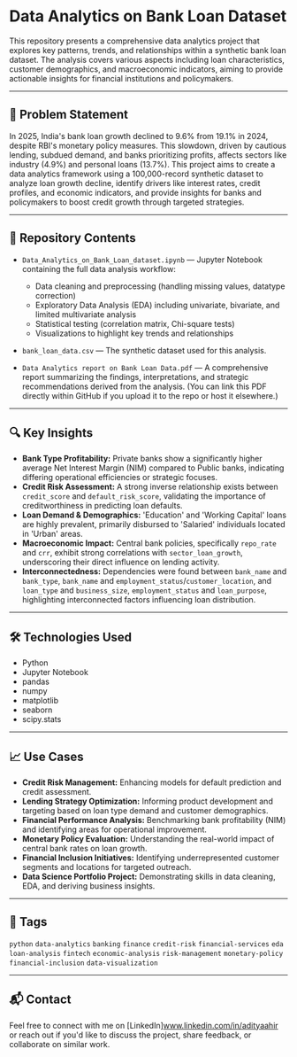 # Data Analytics on Bank Loan Dataset

This repository presents a comprehensive data analytics project that explores key patterns, trends, and relationships within a synthetic bank loan dataset. The analysis covers various aspects including loan characteristics, customer demographics, and macroeconomic indicators, aiming to provide actionable insights for financial institutions and policymakers.

---

## 📌 Problem Statement

In 2025, India's bank loan growth declined to 9.6% from 19.1% in 2024, despite RBI's monetary policy measures. This slowdown, driven by cautious lending, subdued demand, and banks prioritizing profits, affects sectors like industry (4.9%) and personal loans (13.7%). This project aims to create a data analytics framework using a 100,000-record synthetic dataset to analyze loan growth decline, identify drivers like interest rates, credit profiles, and economic indicators, and provide insights for banks and policymakers to boost credit growth through targeted strategies.

---

## 📂 Repository Contents

- `Data_Analytics_on_Bank_Loan_dataset.ipynb` — Jupyter Notebook containing the full data analysis workflow:
  - Data cleaning and preprocessing (handling missing values, datatype correction)
  - Exploratory Data Analysis (EDA) including univariate, bivariate, and limited multivariate analysis
  - Statistical testing (correlation matrix, Chi-square tests)
  - Visualizations to highlight key trends and relationships

- `bank_loan_data.csv` — The synthetic dataset used for this analysis.

- `Data Analytics report on Bank Loan Data.pdf` — A comprehensive report summarizing the findings, interpretations, and strategic recommendations derived from the analysis. (You can link this PDF directly within GitHub if you upload it to the repo or host it elsewhere.)

---

## 🔍 Key Insights

- **Bank Type Profitability:** Private banks show a significantly higher average Net Interest Margin (NIM) compared to Public banks, indicating differing operational efficiencies or strategic focuses.
- **Credit Risk Assessment:** A strong inverse relationship exists between `credit_score` and `default_risk_score`, validating the importance of creditworthiness in predicting loan defaults.
- **Loan Demand & Demographics:** 'Education' and 'Working Capital' loans are highly prevalent, primarily disbursed to 'Salaried' individuals located in 'Urban' areas.
- **Macroeconomic Impact:** Central bank policies, specifically `repo_rate` and `crr`, exhibit strong correlations with `sector_loan_growth`, underscoring their direct influence on lending activity.
- **Interconnectedness:** Dependencies were found between `bank_name` and `bank_type`, `bank_name` and `employment_status`/`customer_location`, and `loan_type` and `business_size`, `employment_status` and `loan_purpose`, highlighting interconnected factors influencing loan distribution.

---

## 🛠 Technologies Used

- Python
- Jupyter Notebook
- pandas
- numpy
- matplotlib
- seaborn
- scipy.stats

---

## 📈 Use Cases

- **Credit Risk Management:** Enhancing models for default prediction and credit assessment.
- **Lending Strategy Optimization:** Informing product development and targeting based on loan type demand and customer demographics.
- **Financial Performance Analysis:** Benchmarking bank profitability (NIM) and identifying areas for operational improvement.
- **Monetary Policy Evaluation:** Understanding the real-world impact of central bank rates on loan growth.
- **Financial Inclusion Initiatives:** Identifying underrepresented customer segments and locations for targeted outreach.
- **Data Science Portfolio Project:** Demonstrating skills in data cleaning, EDA, and deriving business insights.

---

## 📎 Tags

`python` `data-analytics` `banking` `finance` `credit-risk` `financial-services` `eda` `loan-analysis` `fintech` `economic-analysis` `risk-management` `monetary-policy` `financial-inclusion` `data-visualization`

---

## 📬 Contact

Feel free to connect with me on [LinkedIn]www.linkedin.com/in/adityaahir or reach out if you'd like to discuss the project, share feedback, or collaborate on similar work.
